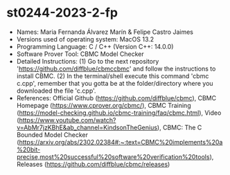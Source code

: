 # st0244-2023-2-fp
- Names: Maria Fernanda Álvarez Marín & Felipe Castro Jaimes
- Versions used of operating system: MacOS 13.2
- Programming Language: C / C++ (Version C++: 14.0.0)
- Software Prover Tool: CBMC Model Checker
- Detailed Instructions: (1) Go to the next repository 'https://github.com/diffblue/cbmccbmc' and follow the instructions to install CBMC.  (2) In the terminal/shell execute this command 'cbmc c.cpp', remember that you gotta be at the folder/directory where you downloaded the file 'c.cpp'.
- References: Official Github (https://github.com/diffblue/cbmc), CBMC Homepage (https://www.cprover.org/cbmc/), CBMC Training (https://model-checking.github.io/cbmc-training/faq/cbmc.html), Video (https://www.youtube.com/watch?v=AbMr7jzKBhE&ab_channel=KindsonTheGenius), CBMC: The C Bounded Model Checker (https://arxiv.org/abs/2302.02384#:~:text=CBMC%20implements%20a%20bit-precise,most%20successful%20software%20verification%20tools), Releases (https://github.com/diffblue/cbmc/releases)
